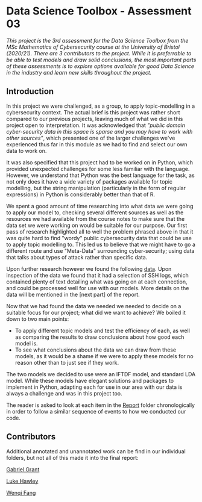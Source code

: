 # Data Science Toolbox - Assessment 03

*This project is the 3rd assessment for the Data Science Toolbox from the MSc Mathematics of Cybersecurity course at the University of Bristol (2020/21). There are 3 contributors to the project. While it is preferrable to be able to test models and draw solid conclusions, the most important parts of these assessments is to explore options available for good Data Science in the industry and learn new skills throughout the project.*

## Introduction

In this project we were challenged, as a group, to apply topic-modelling in a cybersecurity context. The actual brief is this project was rather short compared to our previous projects, leaving much of what we did in this project open to interpretation. It was acknowledged that *"public domain cyber-security data in this space is sparse and you may have to work with other sources"*, which presented one of the larger challenges we've experienced thus far in this module as we had to find and select our own data to work on.

It was also specified that this project had to be worked on in Python, which provided unexpected challenges for some less familiar with the language. However, we understand that Python was the best language for the task, as not only does it have a wide variety of packages available for topic modelling, but the string manipulation (particularly in the form of regular expressions) in Python is considerably better than that of R.

We spent a good amount of time researching into what data we were going to apply our model to, checking several different sources as well as the resources we had available from the course notes to make sure that the data set we were working on would be suitable for our purpose. Our first pass of research highlighted all to well the problem phrased above in that it was quite hard to find "wordy" public cybersecurity data that could be use to apply topic modelling to. This led us to believe that we might have to go a different route and use "Meta-Data" surrounding cyber-security; using data that talks about types of attack rather than specific data.

Upon further research however we found the following [data](https://www.simpleweb.org/wiki/index.php/SSH_datasets). Upon inspection of the data we found that it had a selection of SSH logs, which contained plenty of text detailing what was going on at each connection, and could be processed well for use with our models. More details on the data will be mentioned in the [next part] of the report.

Now that we had found the data we needed we needed to decide on a suitable focus for our project; what did we want to achieve? We boiled it down to two main points:
* To apply different topic models and test the efficiency of each, as well as comparing the results to draw conclusions about how good each model is.
* To see what conclusions about the data we can draw from these models, as it would be a shame if we were to apply these models for no reason other than to just see if they work.

The two models we decided to use were an IFTDF model, and standard LDA model. While these models have elegant solutions and packages to implement in Python, adapting each for use in our area with our data is always a challenge and was in this project too.

The reader is asked to look at each item in the [Report](https://github.com/Galeforse/DST-Assessment-03/tree/master/Report) folder chronologically in order to follow a similar sequence of events to how we conducted our code.

## Contributors

Additional annotated and unannotated work can be find in our individual folders, but not all of this made it into the final report:

[Gabriel Grant](https://github.com/Galeforse/DST-Assessment-03/tree/master/Gabriel%20Grant)
    
[Luke Hawley](https://github.com/Galeforse/DST-Assessment-03/tree/master/Luke%20Hawley)

[Wenqi Fang](https://github.com/Galeforse/DST-Assessment-03/tree/master/Wenqi%20Fang)

